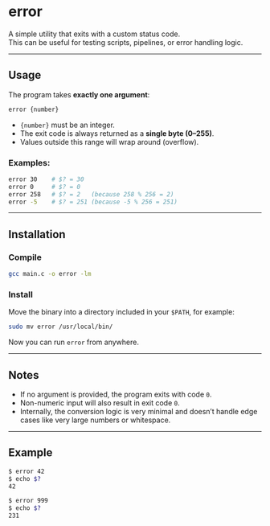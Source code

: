 # error

A simple utility that exits with a custom status code.  
This can be useful for testing scripts, pipelines, or error handling logic.  

---

## Usage  

The program takes **exactly one argument**:  

```bash
error {number}
````

* `{number}` must be an integer.
* The exit code is always returned as a **single byte (0–255)**.
* Values outside this range will wrap around (overflow).

### Examples:

```bash
error 30    # $? = 30
error 0     # $? = 0
error 258   # $? = 2   (because 258 % 256 = 2)
error -5    # $? = 251 (because -5 % 256 = 251)
```

---

## Installation

### Compile

```bash
gcc main.c -o error -lm
```

### Install

Move the binary into a directory included in your `$PATH`, for example:

```bash
sudo mv error /usr/local/bin/
```

Now you can run `error` from anywhere.

---

## Notes

* If no argument is provided, the program exits with code `0`.
* Non-numeric input will also result in exit code `0`.
* Internally, the conversion logic is very minimal and doesn’t handle edge cases like very large numbers or whitespace.

---

## Example

```bash
$ error 42
$ echo $?
42

$ error 999
$ echo $?
231
```


